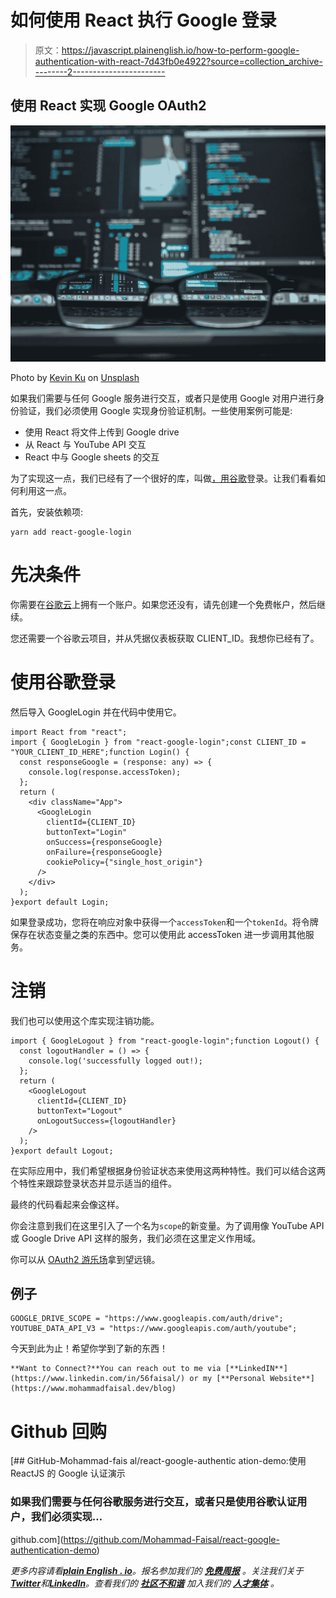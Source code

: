 # 如何使用 React 执行 Google 登录

> 原文：<https://javascript.plainenglish.io/how-to-perform-google-authentication-with-react-7d43fb0e4922?source=collection_archive---------2----------------------->

## 使用 React 实现 Google OAuth2

![](img/44a11b0f334c6a4f666bad1cd8f09828.png)

Photo by [Kevin Ku](https://unsplash.com/@ikukevk?utm_source=unsplash&utm_medium=referral&utm_content=creditCopyText) on [Unsplash](https://unsplash.com/s/photos/technology?utm_source=unsplash&utm_medium=referral&utm_content=creditCopyText)

如果我们需要与任何 Google 服务进行交互，或者只是使用 Google 对用户进行身份验证，我们必须使用 Google 实现身份验证机制。一些使用案例可能是:

*   使用 React 将文件上传到 Google drive
*   从 React 与 YouTube API 交互
*   React 中与 Google sheets 的交互

为了实现这一点，我们已经有了一个很好的库，叫做[，用谷歌](https://www.npmjs.com/package/react-google-login)登录。让我们看看如何利用这一点。

首先，安装依赖项:

```
yarn add react-google-login
```

# 先决条件

你需要在[谷歌云](https://console.cloud.google.com/)上拥有一个账户。如果您还没有，请先创建一个免费帐户，然后继续。

您还需要一个谷歌云项目，并从凭据仪表板获取 CLIENT_ID。我想你已经有了。

# 使用谷歌登录

然后导入 GoogleLogin 并在代码中使用它。

```
import React from "react";
import { GoogleLogin } from "react-google-login";const CLIENT_ID = "YOUR_CLIENT_ID_HERE";function Login() {
  const responseGoogle = (response: any) => {
    console.log(response.accessToken);
  };
  return (
    <div className="App">
      <GoogleLogin
        clientId={CLIENT_ID}
        buttonText="Login"
        onSuccess={responseGoogle}
        onFailure={responseGoogle}
        cookiePolicy={"single_host_origin"}
      />
    </div>
  );
}export default Login;
```

如果登录成功，您将在响应对象中获得一个`accessToken`和一个`tokenId`。将令牌保存在状态变量之类的东西中。您可以使用此 accessToken 进一步调用其他服务。

# 注销

我们也可以使用这个库实现注销功能。

```
import { GoogleLogout } from "react-google-login";function Logout() {
  const logoutHandler = () => {
    console.log('successfully logged out!);
  };
  return (
    <GoogleLogout
      clientId={CLIENT_ID}
      buttonText="Logout"
      onLogoutSuccess={logoutHandler}
    />
  );
}export default Logout;
```

在实际应用中，我们希望根据身份验证状态来使用这两种特性。我们可以结合这两个特性来跟踪登录状态并显示适当的组件。

最终的代码看起来会像这样。

你会注意到我们在这里引入了一个名为`scope`的新变量。为了调用像 YouTube API 或 Google Drive API 这样的服务，我们必须在这里定义作用域。

你可以从 [OAuth2 游乐场](https://developers.google.com/oauthplayground/)拿到望远镜。

## 例子

```
GOOGLE_DRIVE_SCOPE = "https://www.googleapis.com/auth/drive";
YOUTUBE_DATA_API_V3 = "https://www.googleapis.com/auth/youtube";
```

今天到此为止！希望你学到了新的东西！

```
**Want to Connect?**You can reach out to me via [**LinkedIN**](https://www.linkedin.com/in/56faisal/) or my [**Personal Website**](https://www.mohammadfaisal.dev/blog)
```

# Github 回购

[](https://github.com/Mohammad-Faisal/react-google-authentication-demo) [## GitHub-Mohammad-fais al/react-google-authentic ation-demo:使用 ReactJS 的 Google 认证演示

### 如果我们需要与任何谷歌服务进行交互，或者只是使用谷歌认证用户，我们必须实现…

github.com](https://github.com/Mohammad-Faisal/react-google-authentication-demo) 

*更多内容请看*[***plain English . io***](https://plainenglish.io/)*。报名参加我们的* [***免费周报***](http://newsletter.plainenglish.io/) *。关注我们关于*[***Twitter***](https://twitter.com/inPlainEngHQ)*和*[***LinkedIn***](https://www.linkedin.com/company/inplainenglish/)*。查看我们的* [***社区不和谐***](https://discord.gg/GtDtUAvyhW) *加入我们的* [***人才集体***](https://inplainenglish.pallet.com/talent/welcome) *。*